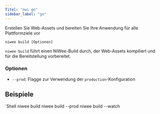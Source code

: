 ```yaml
---
Titel: "nwi go"
sidebar_label: "go"
---
```


Erstellen Sie Web-Assets und bereiten Sie Ihre Anwendung für alle Plattformziele vor

```shell
niwee build [Optionen]
```

`niwee build` führt einen NiWee-Build durch, der Web-Assets kompiliert und für die Bereitstellung vorbereitet.

### Optionen

 - `--prod`: Flagge zur Verwendung der `production`-Konfiguration
      

## Beispiele

`Shell
niwee build
niwee build --prod
niwee build --watch
```
